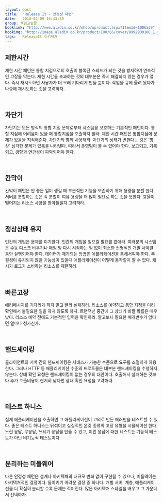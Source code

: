 ```yaml
---
layout: post
title:  "Release It - 안정성 패턴"
date:   2018-02-09 16:43:59
group: 책읽고밑줄
booklink: "http://www.aladin.co.kr/shop/wproduct.aspx?ItemId=1006539"
bookimg: "http://image.aladin.co.kr/product/100/65/cover/8992939108_1.jpg"
tags:   ReleaseIt 아키텍쳐
---
```


## 제한시간
제한 시간 패턴은 통합 지점으로의 호출이 블록된 스레드가 되는 것을 방지하여 연속적인 고장을 막는다. 제한 시간을 초과하는 것의 대부분은 즉시 해결되지 않는 경우가 많다. 즉시 재시도하면 사용자가 더 오래 기다리게 만들 뿐이다. 작업을 큐에 올려 놨다가 나중에 재시도하는 것을 고려하자.

<br/> 

## 차단기
차단기는 모든 방식의 통합 지점 문제로부터 시스템을 보호하는 기본적인 패턴이다. 통합 지점에 어려움이 있을 때 통합지점을 호출하지 말라. 제한 시간 패턴은 통합지점에 문제가 있음을 지적해준다.  차단기와 함께 사용해라. 차단기의 상태가 변한다는 것은 '항상' 심각한 문제가 있음을 나타낸다. 따라서 운영팀이 볼 수 있어야 한다. 보고되고, 기록되고, 경향과 연관성이 파악되어야 한다. 

<br/> 

## 칸막이
칸막이 패턴은 안 좋은 일이 생길 때 부분적인 기능을 보존하기 위해 용량을 분할 한다. 서버를 분할하는 것은 각 분할이 여유 용량을 더 많이 필요로 하는 것을 뜻한다. 효율이 떨어지는 리소스 사용을 받아들일지 고려하라. 

<br/> 

## 정상상태 유지
인간의 개입은 문제를 야기한다. 인간의 개입을 일으킬 필요를 없애라. 여러분의 시스템은 수동 디스크 비우기나 매일 밤 다시 시작하는 일 없이 최소한 전형적인 개발 사이클 동안 실행되어야 한다. 데이터가 제거되는 방법은 애플리케이션을 통해서여야 한다. 무결성이 유지되지 않을 가능성이 있을때 애플리케이션이 어떻게 동작할지 알 수 없다. 캐시가 로그가 소비하는 리소스를 제한하라. 

<br/> 

## 빠른고장
에러메시지를 기다리게 하지 말고 빨리 실패하라. 리소스를 예약하고 통합 지점을 미리 확인해서 불필요한 일을 하지 않도록 하자. 트랜잭션 중간에 그 상태가 바뀔 확률은 매우 낮다. 리소스 예약 전에도 기본적인 입력을 확인하라. 알고보니 필요한 매개변수가 없다면 얼마나 성가신가.

<br/> 

## 핸드셰이킹
클라이언트와 서버 간의 핸드셰이킹은 서비스가 가능한 수준으로 요구를 조절하게 허용한다. 그러나 HTTP 등 애플리케이션 수준의 프로토콜은 대부분 핸드셰이킹을 수행하지 않는다. 상태 확인 요청은 핸드셰이킹이 없는 경우의 대안이다. 호출해서 실패하는 것보다 추가 호출비용이 현저히 낮다면 상태 확인 요청을 고려해라. 

<br/> 

## 테스트 하니스
실제 애플리케이션을 호출하면 그 애플리케이션이 고의로 만든 에러만을 테스트할 수 있다. 좋은 테스트 하니스는 뒤섞이고 실질적인 온갖 종류의 고장 유형을 시뮬레이션 한다. 느린 응답, 무응답, 쓰레기 응답을 만들 수 있고, 이런 응답에 대한 테스트는 기능적 테스트가 아닌 비기능적 테스트이다. 

<br/> 

## 분리하는 미들웨어
다른 안정성 패턴은 설계나 아키텍처의 대규모 변화 없이 구현될 수 있으나, 미들웨어는 아키텍쳐적인 결정이다. 돌이키기 어려운 결정 중 하나다. 개별 서버, 계층, 애플리케이션을 더 확실히 분리할 수록 문제는 적어진다. 많은 아키텍쳐 스타일을 배우고 그 가운데서 선택하자.

<br/> 